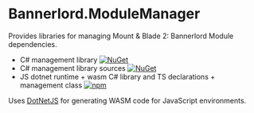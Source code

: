 # Bannerlord.ModuleManager

Provides libraries for managing Mount & Blade 2: Bannerlord Module dependencies.
* C# management library [![NuGet](https://img.shields.io/nuget/v/Bannerlord.ModuleManager)](https://www.nuget.org/packages/Bannerlord.ModuleManager)
* C# management library sources [![NuGet](https://img.shields.io/nuget/v/Bannerlord.ModuleManager.Source)](https://www.nuget.org/packages/Bannerlord.ModuleManager.Source)
* JS dotnet runtime + wasm C# library and TS declarations + management class [![npm](https://img.shields.io/npm/v/@butr/blmodulemanager)](https://www.npmjs.com/package/@butr/blmodulemanager)

Uses [DotNetJS](https://github.com/Elringus/DotNetJS) for generating WASM code for JavaScript environments.
